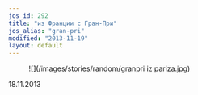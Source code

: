 ```yaml
---
jos_id: 292
title: "из Франции с Гран-При"
jos_alias: "gran-pri"
modified: "2013-11-19"
layout: default
---
```


<figure>
![](/images/stories/random/granpri iz pariza.jpg)
</figure>

18.11.2013

